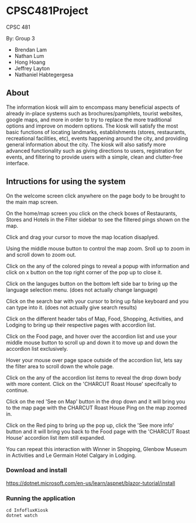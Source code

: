 # CPSC481Project

CPSC 481 

By: Group 3
- Brendan Lam 
- Nathan Lum 
- Hong Hoang 
- Jeffrey Layton
- Nathaniel Habtegergesa


## About 

The information kiosk will aim to encompass many beneficial aspects of already in-place systems such as brochures/pamphlets, tourist websites, google maps, and more in order to try to replace the more traditional options and improve on modern options. The kiosk will satisfy the most basic functions of locating landmarks, establishments (stores, restaurants, recreational facilities, etc), events happening around the city, and providing general information about the city. The kiosk will also satisfy more advanced functionality such as giving directions to users, registration for events, and filtering to provide users with a simple, clean and clutter-free interface.

## Intructions for using the system
On the welcome screen click anywhere on the page body to be brought to the main map screen.

On the home/map screen you click on the check boxes of Restaurants, Stores and Hotels in the Filter sidebar to see the filtered pings shown on the map.

Click and drag your cursor to move the map location disaplyed.

Using the middle mouse button to control the map zoom. Sroll up to zoom in and scroll down to zoom out.

Click on the any of the colored pings to reveal a popup with information and click on x button on the top right corner of the pop up to close it.

Click on the languges button on the bottom left side bar to bring up the language selection menu. (does not actually change language)

Click on the search bar with your cursor to bring up false keyboard and you can type into it. (does not actually give search results)

Click on the different header tabs of Map, Food, Shopping, Activities, and Lodging to bring up their respective pages with accordion list.

Click on the Food page, and hover over the accordion list and use your middle mouse button to scroll up and down it to move up and down the accordion list exclusively.

Hover your mouse over page space outside of the accordion list, lets say the filter area to scroll down the whole page.

Click on the any of the accordion list items to reveal the drop down body with more content. Click on the 'CHARCUT Roast House' specifcally to continue.

Click on the red 'See on Map' button in the drop down and it will bring you to the map page with the CHARCUT Roast House Ping on the map zoomed in.

Click on the Red ping to bring up the pop up, click the 'See more info' button and it will bring you back to the Food page with the 'CHARCUT Roast House' accordion 
list item still expanded.

You can repeat this interaction with Winner in Shopping, Glenbow Museum in Activities and Le Germain Hotel Calgary in Lodging.


### Download and install

https://dotnet.microsoft.com/en-us/learn/aspnet/blazor-tutorial/install

### Running the application

```
cd InfofluxKiosk
dotnet watch
```

